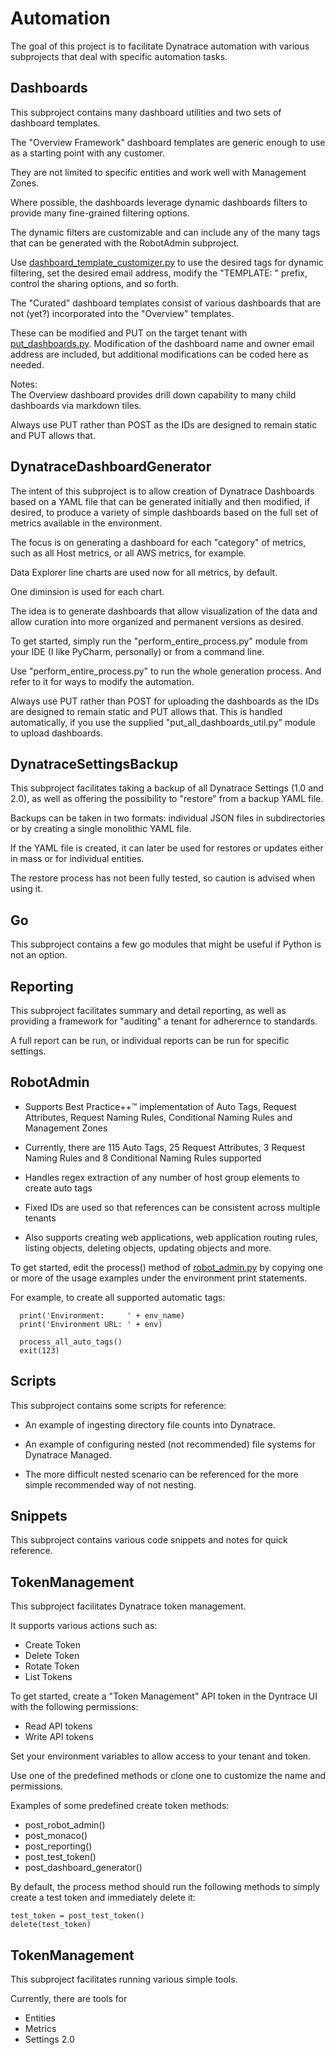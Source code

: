 # Automation
The goal of this project is to facilitate Dynatrace automation with various subprojects that deal with specific automation tasks.

## Dashboards
This subproject contains many dashboard utilities and two sets of dashboard templates.

The "Overview Framework" dashboard templates are generic enough to use as a starting point with any customer.  

They are not limited to specific entities and work well with Management Zones.  

Where possible, the dashboards leverage dynamic dashboards filters to provide many fine-grained filtering options.

The dynamic filters are customizable and can include any of the many tags that can be generated with the RobotAdmin subproject.  

Use [dashboard_template_customizer.py](https://github.com/Dynatrace-Dave-Mauney/Automation/blob/main/Dashboards/dashboard_template_customizer.py) to use the desired tags for dynamic filtering, set the desired email address, modify the "TEMPLATE: " prefix, control the sharing options, and so forth.  

The "Curated" dashboard templates consist of various dashboards that are not (yet?) incorporated into the "Overview" templates.

These can be modified and PUT on the target tenant with [put_dashboards.py](https://github.com/Dynatrace-Dave-Mauney/Automation/blob/main/Dashboards/put_dashboards.py).  Modification of the dashboard name and owner email address are included, but additional modifications can be coded here as needed.

Notes:  
The Overview dashboard provides drill down capability to many child dashboards via markdown tiles.  

Always use PUT rather than POST as the IDs are designed to remain static and PUT allows that.

## DynatraceDashboardGenerator
The intent of this subproject is to allow creation of Dynatrace Dashboards based on a YAML file that can be generated initially and then modified, if desired, to produce a variety of simple dashboards based on the full set of metrics available in the environment.

The focus is on generating a dashboard for each "category" of metrics, such as all
Host metrics, or all AWS metrics, for example.

Data Explorer line charts are used now for all metrics, by default.

One diminsion is used for each chart.

The idea is to generate dashboards that allow visualization of the data and allow curation into more organized and permanent versions as desired.

To get started, simply run the "perform_entire_process.py" module from your IDE (I like PyCharm, personally) or from a command line.

Use "perform_entire_process.py" to run the whole generation process.
And refer to it for ways to modify the automation.  

Always use PUT rather than POST for uploading the dashboards as the IDs are designed to remain static and PUT allows that.  This is handled automatically, if you use the supplied "put_all_dashboards_util.py" module to upload dashboards.  

## DynatraceSettingsBackup

This subproject facilitates taking a backup of all Dynatrace Settings (1.0 and 2.0), as well as offering the possibility to "restore" from a backup YAML file.

Backups can be taken in two formats:  individual JSON files in subdirectories or by creating a single monolithic YAML file.

If the YAML file is created, it can later be used for restores or updates either in mass or for individual entities.

The restore process has not been fully tested, so caution is advised when using it.

## Go

This subproject contains a few go modules that might be useful if Python is not an option.

## Reporting

This subproject facilitates summary and detail reporting, as well as providing a framework for "auditing" a tenant for adherernce to standards.

A full report can be run, or individual reports can be run for specific settings.

## RobotAdmin

- Supports Best Practice++™ implementation of Auto Tags, Request Attributes, Request Naming Rules, Conditional Naming Rules and Management Zones


- Currently, there are 115 Auto Tags, 25 Request Attributes, 3 Request Naming Rules and 8 Conditional Naming Rules supported


- Handles regex extraction of any number of host group elements to create auto tags


- Fixed IDs are used so that references can be consistent across multiple tenants


- Also supports creating web applications, web application routing rules, listing objects, deleting objects, updating objects and more.


To get started, edit the process() method of [robot_admin.py](https://github.com/Dynatrace-Dave-Mauney/Automation/blob/main/RobotAdmin/robot_admin.py) by copying one or more of the usage examples under the environment print statements.

For example, to create all supported automatic tags:

```  
  print('Environment:     ' + env_name)
  print('Environment URL: ' + env)

  process_all_auto_tags()
  exit(123)
```

## Scripts

This subproject contains some scripts for reference:

- An example of ingesting directory file counts into Dynatrace.

 
- An example of configuring nested (not recommended) file systems for Dynatrace Managed.


- The more difficult nested scenario can be referenced for the more simple recommended way of not nesting.

## Snippets

This subproject contains various code snippets and notes for quick reference.

## TokenManagement

This subproject facilitates Dynatrace token management.

It supports various actions such as:

- Create Token
- Delete Token
- Rotate Token
- List Tokens

To get started, create a "Token Management" API token in the Dyntrace UI with the following permissions:

- Read API tokens
- Write API tokens

Set your environment variables to allow access to your tenant and token.

Use one of the predefined methods or clone one to customize the name and permissions.

Examples of some predefined create token methods:

- post_robot_admin()
- post_monaco()
- post_reporting()
- post_test_token()
- post_dashboard_generator()

By default, the process method should run the following methods to simply create a test token and immediately delete it:

```
test_token = post_test_token()
delete(test_token)
```

## TokenManagement

This subproject facilitates running various simple tools.

Currently, there are tools for 

- Entities
- Metrics
- Settings 2.0

